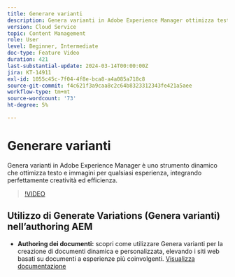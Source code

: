 ```yaml
---
title: Generare varianti
description: Genera varianti in Adobe Experience Manager ottimizza testo e immagini per qualsiasi esperienza.
version: Cloud Service
topic: Content Management
role: User
level: Beginner, Intermediate
doc-type: Feature Video
duration: 421
last-substantial-update: 2024-03-14T00:00:00Z
jira: KT-14911
exl-id: 1055c45c-7f04-4f8e-bca8-a4a085a718c8
source-git-commit: f4c621f3a9caa8c2c64b8323312343fe421a5aee
workflow-type: tm+mt
source-wordcount: '73'
ht-degree: 5%

---
```


# Generare varianti

Genera varianti in Adobe Experience Manager è uno strumento dinamico che ottimizza testo e immagini per qualsiasi esperienza, integrando perfettamente creatività ed efficienza.

>[!VIDEO](https://video.tv.adobe.com/v/3427946/?learn=on)

## Utilizzo di Generate Variations (Genera varianti) nell’authoring AEM

+ __Authoring dei documenti:__ scopri come utilizzare Genera varianti per la creazione di documenti dinamica e personalizzata, elevando i siti web basati su documenti a esperienze più coinvolgenti. [Visualizza documentazione](https://www.aem.live/docs/sidekick-generate-variations)
